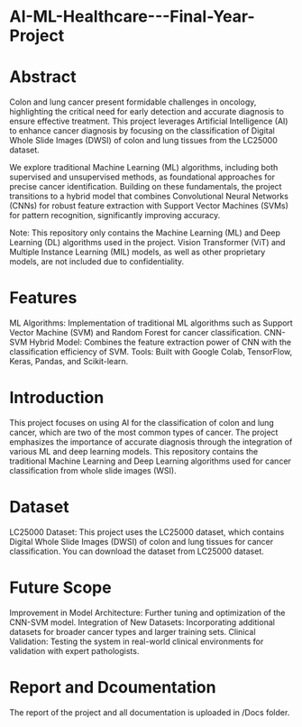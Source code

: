 # AI-ML-Healthcare---Final-Year-Project
# Abstract
Colon and lung cancer present formidable challenges in oncology, highlighting the critical need for early detection and accurate diagnosis to ensure effective treatment. This project leverages Artificial Intelligence (AI) to enhance cancer diagnosis by focusing on the classification of Digital Whole Slide Images (DWSI) of colon and lung tissues from the LC25000 dataset.

We explore traditional Machine Learning (ML) algorithms, including both supervised and unsupervised methods, as foundational approaches for precise cancer identification. Building on these fundamentals, the project transitions to a hybrid model that combines Convolutional Neural Networks (CNNs) for robust feature extraction with Support Vector Machines (SVMs) for pattern recognition, significantly improving accuracy.

Note: This repository only contains the Machine Learning (ML) and Deep Learning (DL) algorithms used in the project. Vision Transformer (ViT) and Multiple Instance Learning (MIL) models, as well as other proprietary models, are not included due to confidentiality.

# Features
ML Algorithms: Implementation of traditional ML algorithms such as Support Vector Machine (SVM) and Random Forest for cancer classification.
CNN-SVM Hybrid Model: Combines the feature extraction power of CNN with the classification efficiency of SVM.
Tools: Built with Google Colab, TensorFlow, Keras, Pandas, and Scikit-learn.

# Introduction
This project focuses on using AI for the classification of colon and lung cancer, which are two of the most common types of cancer. The project emphasizes the importance of accurate diagnosis through the integration of various ML and deep learning models. This repository contains the traditional Machine Learning and Deep Learning algorithms used for cancer classification from whole slide images (WSI).

# Dataset
LC25000 Dataset: This project uses the LC25000 dataset, which contains Digital Whole Slide Images (DWSI) of colon and lung tissues for cancer classification.
You can download the dataset from LC25000 dataset.

# Future Scope
Improvement in Model Architecture: Further tuning and optimization of the CNN-SVM model.
Integration of New Datasets: Incorporating additional datasets for broader cancer types and larger training sets.
Clinical Validation: Testing the system in real-world clinical environments for validation with expert pathologists.

# Report and Dcoumentation
The report of the project and all documentation is uploaded in /Docs folder.


